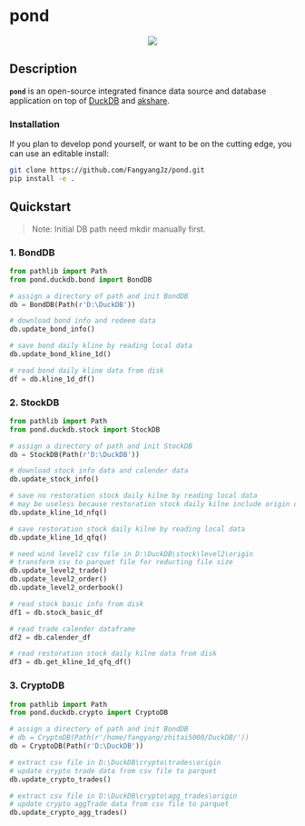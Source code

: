 pond
========================
<div align="center">
<img src="https://github.com/FangyangJz/pond/assets/19723117/f0b39772-284f-407b-8452-31d0e9583a5a?raw=true">
</div>

## Description

**`pond`** is an open-source integrated finance data source and database application on top of [DuckDB](https://duckdb.org/) and [akshare](https://github.com/akfamily/akshare).

### Installation

If you plan to develop pond yourself, or want to be on the cutting edge, you can use an editable install:
```bash
git clone https://github.com/FangyangJz/pond.git
pip install -e .
```

## Quickstart

>Note: Initial DB path need mkdir manually first.

### 1. BondDB
```python
from pathlib import Path
from pond.duckdb.bond import BondDB

# assign a directory of path and init BondDB 
db = BondDB(Path(r'D:\DuckDB'))

# download bond info and redeem data
db.update_bond_info()

# save bond daily kline by reading local data 
db.update_bond_kline_1d()

# read bond daily kline data from disk
df = db.kline_1d_df()
```

### 2. StockDB
```python
from pathlib import Path
from pond.duckdb.stock import StockDB

# assign a directory of path and init StockDB 
db = StockDB(Path(r'D:\DuckDB'))

# download stock info data and calender data
db.update_stock_info()

# save no restoration stock daily kilne by reading local data
# may be useless because restoration stock daily kilne include origin data
db.update_kline_1d_nfq()

# save restoration stock daily kilne by reading local data
db.update_kline_1d_qfq()

# need wind level2 csv file in D:\DuckDB\stock\level2\origin
# transform csv to parquet file for reducting file size
db.update_level2_trade()
db.update_level2_order()
db.update_level2_orderbook()

# read stock basic info from disk
df1 = db.stock_basic_df

# read trade calender dataframe
df2 = db.calender_df

# read restoration stock daily kilne data from disk
df3 = db.get_kline_1d_qfq_df()
```

### 3. CryptoDB
```python
from pathlib import Path
from pond.duckdb.crypto import CryptoDB

# assign a directory of path and init BondDB 
# db = CryptoDB(Path(r'/home/fangyang/zhitai5000/DuckDB/'))
db = CryptoDB(Path(r'D:\DuckDB'))

# extract csv file in D:\DuckDB\crypto\trades\origin
# update crypto trade data from csv file to parquet
db.update_crypto_trades()

# extract csv file in D:\DuckDB\crypto\agg_trades\origin
# update crypto aggTrade data from csv file to parquet
db.update_crypto_agg_trades()
```